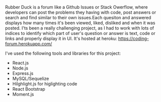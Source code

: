 Rubber Duck is a forum like a Github Issues or Stack Owerflow, where developers can post the problems they having with code, post answers or search and find similar to their own issues.Each quesiton and answered displays how many times it's been viewed, liked, disliked and when it was posted. I'ts been a really challenging project, as I had to work with lots of indices to identify which part of user's question or answer is text,  code or links and properly display it in UI. It's hosted at heroku: https://coding-forum.herokuapp.com/

I've used the following tools and libraries for this project:
* React.js
* Node.js
* Express.js
* MySQL/Sequelize
* Hilghlight.js for higlighting code 
* React Bootstrap
* Moment.js
